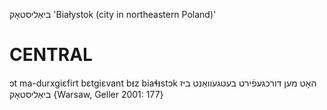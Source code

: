 ביאַליסטאָק
'Białystok (city in northeastern Poland)'

CENTRAL
========

ɔt ma-durxgiɛfirt bɛtgiɛvant bᵻz biaɬᵻstɔk האָט מען דורכגעפֿירט בעטגעוואַנט ביז ביאַליסטאָק {Warsaw, Geller 2001: 177}